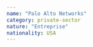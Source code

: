 ```yaml
---
name: "Palo Alto Networks"
category: private-sector
nature: "Entreprise"
nationality: USA
---
```

    